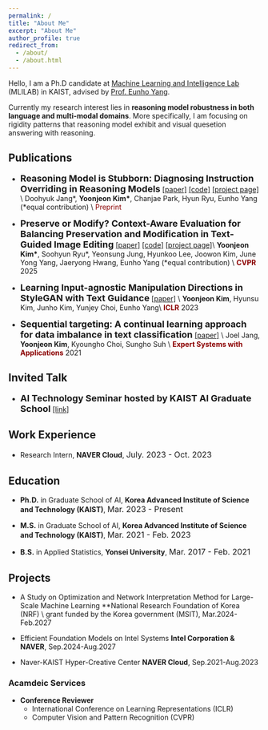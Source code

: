 ```yaml
---
permalink: /
title: "About Me"
excerpt: "About Me"
author_profile: true
redirect_from:
  - /about/
  - /about.html
---
```


Hello, I am a Ph.D candidate at [Machine Learning and Intelligence Lab](https://mli.kaist.ac.kr/) (MLILAB) in KAIST, advised by [Prof. Eunho Yang](https://sites.google.com/site/yangeh/publications).

Currently my research interest lies in **reasoning model robustness in both language and multi-modal domains**. More specifically, I am focusing on rigidity patterns that reasoning model exhibit and visual quesetion answering with reasoning.

## Publications
- **<font size="4">Reasoning Model is Stubborn: Diagnosing Instruction Overriding in Reasoning Models</font>**
[[paper]](https://arxiv.org/abs/2505.17225) [[code]](https://github.com/ReasoningTrap/ReasoningTrap) [[project page]](https://reasoningtrap.github.io/) \\
Doohyuk Jang\*, **Yoonjeon Kim\***, Chanjae Park, Hyun Ryu, Eunho Yang (*equal contribution) \\
<span style="color:darkred">Preprint</span>

- **<font size="4">Preserve or Modify? Context-Aware Evaluation for Balancing Preservation and Modification in Text-Guided Image Editing</font>**
[[paper]](https://arxiv.org/pdf/2410.11374) [[code]](https://github.com/augclip/augclip_eval) [[project page]](https://augclip.github.io/)\\
**Yoonjeon Kim\***, Soohyun Ryu\*, Yeonsung Jung, Hyunkoo Lee, Joowon Kim, June Yong Yang, Jaeryong Hwang, Eunho Yang (*equal contribution) \\
<span style="color:darkred">**CVPR**</span> 2025

- **<font size="4">Learning Input-agnostic Manipulation Directions in StyleGAN with Text Guidance</font>**
[[paper]](https://openreview.net/forum?id=47B_ctC4pJ) \\
**Yoonjeon Kim**, Hyunsu Kim, Junho Kim, Yunjey Choi, Eunho Yang\\
<span style="color:darkred">**ICLR**</span> 2023

- **<font size="4">Sequential targeting: A continual learning approach for data imbalance in text classification</font>**
[[paper]](https://www.sciencedirect.com/science/article/abs/pii/S095741742100508X) \\
Joel Jang, **Yoonjeon Kim**, Kyoungho Choi, Sungho Suh \\
<span style="color:darkred">**Expert Systems with Applications**</span> 2021

## Invited Talk
- **<font size="4">AI Technology Seminar hosted by KAIST AI Graduate School</font>** [[link]](https://www.kaist.ac.kr/news/html/news/?mode=V&mng_no=46270)

## Work Experience
- Research Intern, **NAVER Cloud**, <font size="3"> July. 2023 - Oct. 2023 </font>

## Education
- **Ph.D.**  in Graduate School of AI, **Korea Advanced Institute of Science and Technology (KAIST)**, <font size="3">Mar. 2023 - Present</font> 

- **M.S.** in Graduate School of AI, **Korea Advanced Institute of Science and Technology (KAIST)**, <font size="3">Mar. 2021 - Feb. 2023</font> 

- **B.S.** in Applied Statistics, **Yonsei University**, <font size="3">Mar. 2017 - Feb. 2021</font>

## Projects
- A Study on Optimization and Network Interpretation Method for Large-Scale Machine Learning
**National Research Foundation of Korea (NRF) \\
grant funded by the Korea government (MSIT), Mar.2024-Feb.2027

- Efficient Foundation Models on Intel Systems
**Intel Corporation & NAVER**, Sep.2024-Aug.2027

- Naver-KAIST Hyper-Creative Center
**NAVER Cloud**, Sep.2021-Aug.2023

### Acamdeic Services
- **Conference Reviewer**
  - International Conference on Learning Representations (ICLR)
  - Computer Vision and Pattern Recognition (CVPR)